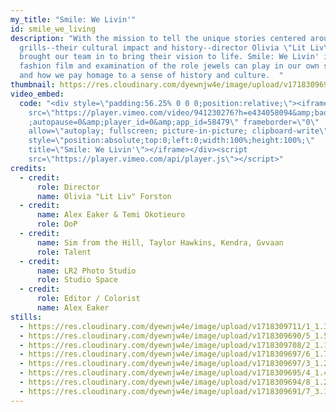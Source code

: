 ```yaml
---
my_title: "Smile: We Livin'"
id: smile_we_living
description: "With the mission to tell the unique stories centered around
  grills--their cultural impact and history--director Olivia \"Lit Liv\" Forston
  brought our team in to bring their vision to life. Smile: We Livin' is both a
  fashion film and examination of the role jewels can play in our own self image
  and how we pay homage to a sense of history and culture.  "
thumbnail: https://res.cloudinary.com/dyewnjw4e/image/upload/v1718309697/Thumbnail_2.3.2_nbrvqo.png
video_embed:
  code: "<div style=\"padding:56.25% 0 0 0;position:relative;\"><iframe
    src=\"https://player.vimeo.com/video/941230276?h=e434058094&amp;badge=0&amp\
    ;autopause=0&amp;player_id=0&amp;app_id=58479\" frameborder=\"0\"
    allow=\"autoplay; fullscreen; picture-in-picture; clipboard-write\"
    style=\"position:absolute;top:0;left:0;width:100%;height:100%;\"
    title=\"Smile: We Livin'\"></iframe></div><script
    src=\"https://player.vimeo.com/api/player.js\"></script>"
credits:
  - credit:
      role: Director
      name: Olivia "Lit Liv" Forston
  - credit:
      name: Alex Eaker & Temi Okotieuro
      role: DoP
  - credit:
      name: Sim from the Hill, Taylor Hawkins, Kendra, Gvvaan
      role: Talent
  - credit:
      name: LR2 Photo Studio
      role: Studio Space
  - credit:
      role: Editor / Colorist
      name: Alex Eaker
stills:
  - https://res.cloudinary.com/dyewnjw4e/image/upload/v1718309711/1_1.3.1_kwpf51.png
  - https://res.cloudinary.com/dyewnjw4e/image/upload/v1718309690/5_1.5.1_yrtbmj.png
  - https://res.cloudinary.com/dyewnjw4e/image/upload/v1718309708/2_1.1.1_oqb4fz.png
  - https://res.cloudinary.com/dyewnjw4e/image/upload/v1718309697/6_1.7.1_loemub.png
  - https://res.cloudinary.com/dyewnjw4e/image/upload/v1718309697/3_1.2.1_lhquqt.png
  - https://res.cloudinary.com/dyewnjw4e/image/upload/v1718309695/4_1.4.1_xhhl2u.png
  - https://res.cloudinary.com/dyewnjw4e/image/upload/v1718309694/8_1.22.1_oyfsh4.png
  - https://res.cloudinary.com/dyewnjw4e/image/upload/v1718309691/7_3.1.1_b9grrb.png
---
```


